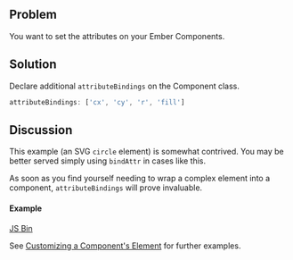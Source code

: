 ## Problem

You want to set the attributes on your Ember Components.

## Solution

Declare additional `attributeBindings` on the Component class.

```js
attributeBindings: ['cx', 'cy', 'r', 'fill']
```

## Discussion

This example (an SVG `circle` element) is somewhat contrived.
You may be better served simply using `bindAttr` in cases like this.

As soon as you find yourself needing to wrap a complex element into
a component, `attributeBindings` will prove invaluable.

#### Example

<a class="jsbin-embed" href="http://jsbin.com/uWinoXe/1/embed?live,js,output">JS Bin</a><script src="http://static.jsbin.com/js/embed.js"></script>

See [Customizing a Component's Element](/guides/components/customizing-a-components-element/) for further examples.

